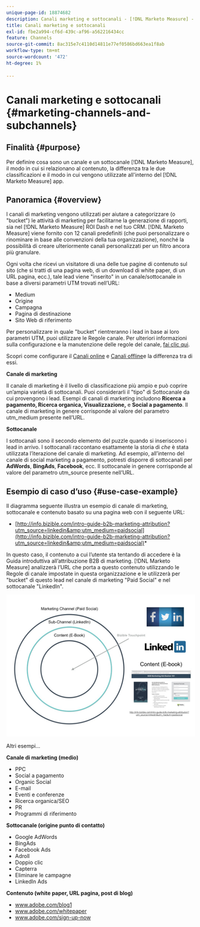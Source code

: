 ```yaml
---
unique-page-id: 18874682
description: Canali marketing e sottocanali - [!DNL Marketo Measure] - Documentazione del prodotto
title: Canali marketing e sottocanali
exl-id: fbe2a994-cf6d-439c-af96-a562216434cc
feature: Channels
source-git-commit: 8ac315e7c4110d14811e77ef0586bd663ea1f8ab
workflow-type: tm+mt
source-wordcount: '472'
ht-degree: 1%

---
```


# Canali marketing e sottocanali {#marketing-channels-and-subchannels}

## Finalità {#purpose}

Per definire cosa sono un canale e un sottocanale [!DNL Marketo Measure], il modo in cui si relazionano al contenuto, la differenza tra le due classificazioni e il modo in cui vengono utilizzate all&#39;interno del [!DNL Marketo Measure] app.

## Panoramica {#overview}

I canali di marketing vengono utilizzati per aiutare a categorizzare (o &quot;bucket&quot;) le attività di marketing per facilitarne la generazione di rapporti, sia nel [!DNL Marketo Measure] ROI Dash e nel tuo CRM. [!DNL Marketo Measure] viene fornito con 12 canali predefiniti (che puoi personalizzare o rinominare in base alle convenzioni della tua organizzazione), nonché la possibilità di creare ulteriormente canali personalizzati per un filtro ancora più granulare.

Ogni volta che ricevi un visitatore di una delle tue pagine di contenuto sul sito (che si tratti di una pagina web, di un download di white paper, di un URL pagina, ecc.), tale lead viene &quot;inserito&quot; in un canale/sottocanale in base a diversi parametri UTM trovati nell’URL:

* Medium
* Origine
* Campagna
* Pagina di destinazione
* Sito Web di riferimento

Per personalizzare in quale &quot;bucket&quot; rientreranno i lead in base ai loro parametri UTM, puoi utilizzare le Regole canale. Per ulteriori informazioni sulla configurazione e la manutenzione delle regole del canale, [fai clic qui](/help/channel-tracking-and-setup/online-channels/online-custom-channel-setup.md).

Scopri come configurare il [Canali online](/help/channel-tracking-and-setup/online-channels/online-custom-channel-setup.md) e [Canali offline](/help/channel-tracking-and-setup/offline-channels/offline-custom-channel-setup.md)e la differenza tra di essi.

**Canale di marketing**

Il canale di marketing è il livello di classificazione più ampio e può coprire un’ampia varietà di sottocanali. Puoi considerarli il &quot;tipo&quot; di Sottocanale da cui provengono i lead. Esempi di canali di marketing includono **Ricerca a pagamento, Ricerca organica, Visualizzazione,** e **Social a pagamento**. Il canale di marketing in genere corrisponde al valore del parametro utm_medium presente nell’URL.

**Sottocanale**

I sottocanali sono il secondo elemento del puzzle quando si inseriscono i lead in arrivo. I sottocanali raccontano esattamente la storia di _che_ è stata utilizzata l’iterazione del canale di marketing. Ad esempio, all’interno del canale di social marketing a pagamento, potresti disporre di sottocanali per **AdWords**, **BingAds**, **Facebook**, ecc. Il sottocanale in genere corrisponde al valore del parametro utm_source presente nell’URL.

## Esempio di caso d’uso {#use-case-example}

Il diagramma seguente illustra un esempio di canale di marketing, sottocanale e contenuto basato su una pagina web con il seguente URL:

* [http://info.bizible.com/intro-guide-b2b-marketing-attribution?utm_source=linkedin&amp;utm_medium=paidsocial](http://info.bizible.com/intro-guide-b2b-marketing-attribution?utm_source=linkedin&amp;utm_medium=paidsocial)*

In questo caso, il contenuto a cui l’utente sta tentando di accedere è la Guida introduttiva all’attribuzione B2B di marketing. [!DNL Marketo Measure] analizzerà l’URL che porta a questo contenuto utilizzando le Regole di canale impostate in questa organizzazione e le utilizzerà per &quot;bucket&quot; di questo lead nel canale di marketing &quot;Paid Social&quot; e nel sottocanale &quot;LinkedIn&quot;.

![](assets/1.jpg)

Altri esempi...

**Canale di marketing (medio)**

* PPC
* Social a pagamento
* Organic Social
* E-mail
* Eventi e conferenze
* Ricerca organica/SEO
* PR
* Programmi di riferimento

**Sottocanale (origine punto di contatto)**

* Google AdWords
* BingAds
* Facebook Ads
* Adroll
* Doppio clic
* Capterra
* Eliminare le campagne
* LinkedIn Ads

**Contenuto (white paper, URL pagina, post di blog)**

* www.adobe.com/blog1
* www.adobe.com/whitepaper
* www.adobe.com/sign-up-now
